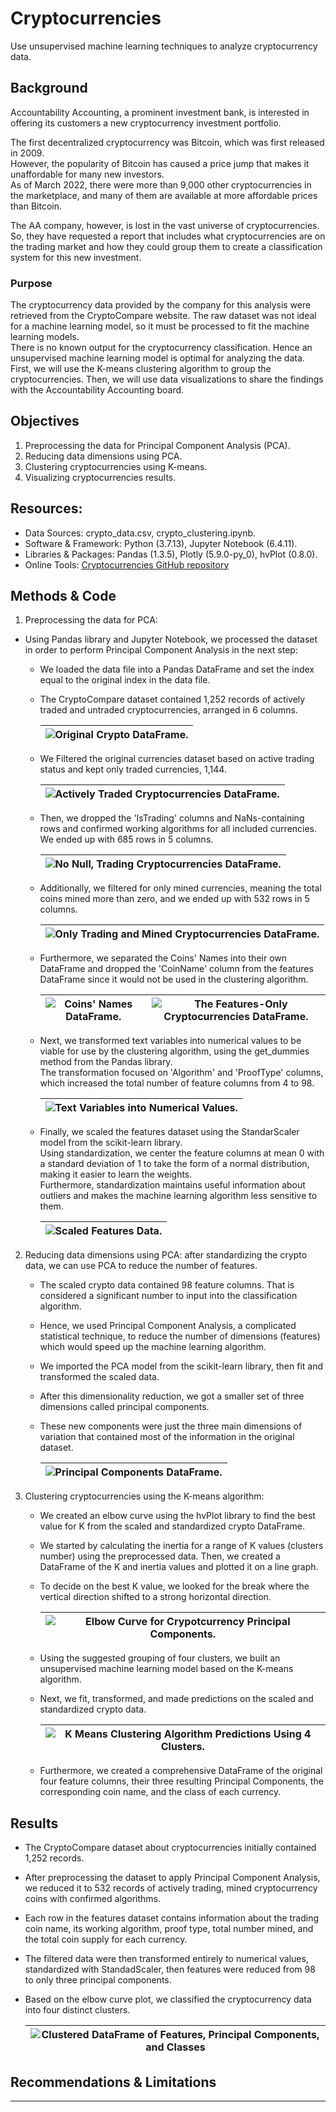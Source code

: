 # Cryptocurrencies
Use unsupervised machine learning techniques to analyze cryptocurrency data.

## Background

Accountability Accounting, a prominent investment bank, is interested in offering its customers a new cryptocurrency investment portfolio. <br>

The first decentralized cryptocurrency was Bitcoin, which was first released in 2009. <br>
However, the popularity of Bitcoin has caused a price jump that makes it unaffordable for many new investors. <br>
As of March 2022, there were more than 9,000 other cryptocurrencies in the marketplace, and many of them are available at more affordable prices than Bitcoin.<br>

The AA company, however, is lost in the vast universe of cryptocurrencies. So, they have requested a report that includes what cryptocurrencies are on the trading market and how they could group them to create a classification system for this new investment. <br>


### Purpose
The cryptocurrency data provided by the company for this analysis were retrieved from the CryptoCompare website. The raw dataset was not ideal for a machine learning model, so it must be processed to fit the machine learning models. <br>
There is no known output for the cryptocurrency classification. Hence an unsupervised machine learning model is optimal for analyzing the data. <br>
First, we will use the K-means clustering algorithm to group the cryptocurrencies. Then, we will use data visualizations to share the findings with the Accountability Accounting board. 


## Objectives
1. Preprocessing the data for Principal Component Analysis (PCA).
2. Reducing data dimensions using PCA.
3. Clustering cryptocurrencies using K-means.
4. Visualizing cryptocurrencies results. 



## Resources: 
- Data Sources: crypto_data.csv, crypto_clustering.ipynb.
- Software & Framework: Python (3.7.13), Jupyter Notebook (6.4.11).
- Libraries & Packages: Pandas (1.3.5), Plotly (5.9.0-py_0), hvPlot (0.8.0).
- Online Tools: [Cryptocurrencies GitHub repository](https://github.com/Magzzie/Cryptocurrencies)


## Methods & Code

1. Preprocessing the data for PCA:
- Using Pandas library and Jupyter Notebook, we processed the dataset in order to perform Principal Component Analysis in the next step:
    - We loaded the data file into a Pandas DataFrame and set the index equal to the original index in the data file. 
    - The CryptoCompare dataset contained 1,252 records of actively traded and untraded cryptocurrencies, arranged in 6 columns. <br>
    
        |![Original Crypto DataFrame.](./Images/crypto_original_df.png)|
        |-|
    
    - We Filtered the original currencies dataset based on active trading status and kept only traded currencies, 1,144. <br>
    
        |![Actively Traded Cryptocurrencies DataFrame.](./Images/crypto_traded_df.png)|
        |-|
    
    - Then, we dropped the 'IsTrading' columns and NaNs-containing rows and confirmed working algorithms for all included currencies. We ended up with 685 rows in 5 columns. <br>
    
        |![No Null, Trading Cryptocurrencies DataFrame.](./Images/traded_nonull_df.png)|
        |-|
    
    - Additionally, we filtered for only mined currencies, meaning the total coins mined more than zero, and we ended up with 532 rows in 5 columns. <br>
    
        |![Only Trading and Mined Cryptocurrencies DataFrame.](./Images/mined_traded_df.png)|
        |-|
    
    - Furthermore, we separated the Coins' Names into their own DataFrame and dropped the 'CoinName' column from the features DataFrame since it would not be used in the clustering algorithm.<br>  
      
        |![Coins' Names DataFrame.](./Images/coin_name_df.png)| ![The Features-Only Cryptocurrencies DataFrame.](./Images/mt_features_df.png) |
        |-|-|
    
    - Next, we transformed text variables into numerical values to be viable for use by the clustering algorithm, using the get_dummies method from the Pandas library.<br> The transformation focused on 'Algorithm' and 'ProofType' columns, which increased the total number of feature columns from 4 to 98. <br>
    
        |![Text Variables into Numerical Values.](./Images/X_dataframe.png)|
        |-|
    
    - Finally, we scaled the features dataset using the StandarScaler model from the scikit-learn library. <br> Using standardization, we center the feature columns at mean 0 with a standard deviation of 1 to take the form of a normal distribution, making it easier to learn the weights. <br>Furthermore, standardization maintains useful information about outliers and makes the machine learning algorithm less sensitive to them.<br>
    
        |![Scaled Features Data.](./Images/X_scaled.png)|
        |-|
        
2. Reducing data dimensions using PCA: after standardizing the crypto data, we can use PCA to reduce the number of features.
    - The scaled crypto data contained 98 feature columns. That is considered a significant number to input into the classification algorithm. 
    - Hence, we used Principal Component Analysis, a complicated statistical technique, to reduce the number of dimensions (features) which would speed up the machine learning algorithm. 
    - We imported the PCA model from the scikit-learn library, then fit and transformed the scaled data. 
    - After this dimensionality reduction, we got a smaller set of three dimensions called principal components. 
    - These new components were just the three main dimensions of variation that contained most of the information in the original dataset.
    
        |![Principal Components DataFrame.](./Images/X_pca_df.png)|
        |-|

3. Clustering cryptocurrencies using the K-means algorithm:
    - We created an elbow curve using the hvPlot library to find the best value for K from the scaled and standardized crypto DataFrame. 
    - We started by calculating the inertia for a range of K values (clusters number) using the preprocessed data. Then, we created a DataFrame of the K and inertia values and plotted it on a line graph. 
    - To decide on the best K value, we looked for the break where the vertical direction shifted to a strong horizontal direction. 
    
        |![Elbow Curve for Crypotcurrency Principal Components.](./Images/elbow_curve.png)|
        |-|
        
    - Using the suggested grouping of four clusters, we built an unsupervised machine learning model based on the K-means algorithm. 
    - Next, we fit, transformed, and made predictions on the scaled and standardized crypto data. 
    
        |![K Means Clustering Algorithm Predictions Using 4 Clusters.](./Images/k4_predictions.png)|
        |-|
        
    - Furthermore, we created a comprehensive DataFrame of the original four feature columns, their three resulting Principal Components, the corresponding coin name, and the class of each currency.
    
    





## Results 

- The CryptoCompare dataset about cryptocurrencies initially contained 1,252 records. 
- After preprocessing the dataset to apply Principal Component Analysis, we reduced it to 532 records of actively trading, mined cryptocurrency coins with confirmed algorithms. 
- Each row in the features dataset contains information about the trading coin name, its working algorithm, proof type, total number mined, and the total coin supply for each currency. 
- The filtered data were then transformed entirely to numerical values, standardized with StandadScaler, then features were reduced from 98 to only three principal components. 
- Based on the elbow curve plot, we classified the cryptocurrency data into four distinct clusters. 

    |![Clustered DataFrame of Features, Principal Components, and Classes](./Images/clustered_df.png)|
    |-|






## Recommendations & Limitations






---
